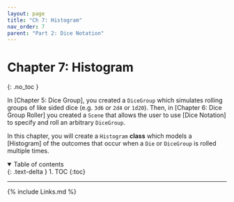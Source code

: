 ```yaml
---
layout: page
title: "Ch 7: Histogram"
nav_order: 7
parent: "Part 2: Dice Notation"
---
```


# Chapter 7: Histogram
{: .no_toc }

In [Chapter 5: Dice Group], you created a `DiceGroup` which simulates rolling
groups of like sided dice (e.g. `3d6` or `2d4` or `1d20`). Then, in [Chapter 6:
Dice Group Roller] you created a `Scene` that allows the user to use [Dice
Notation] to specify and roll an arbitrary `DiceGroup`.

In this chapter, you will create a `Histogram` **class** which models a
[Histogram] of the outcomes that occur when a `Die` or `DiceGroup` is rolled
multiple times.

<details open markdown="block">
  <summary>
    Table of contents
  </summary>
  {: .text-delta }
1. TOC
{:toc}
</details>



---
{% include Links.md %}